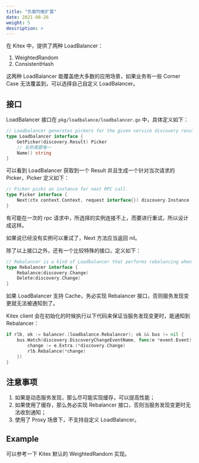 ```yaml
---
title: "负载均衡扩展"
date: 2021-08-26
weight: 5
description: >
---
```


在 Kitex 中，提供了两种 LoadBalancer：

1. WeightedRandom
2. ConsistentHash

这两种 LoadBalancer 能覆盖绝大多数的应用场景，如果业务有一些 Corner Case 无法覆盖到，可以选择自己自定义 LoadBalancer。

## 接口

LoadBalancer 接口在 `pkg/loadbalance/loadbalancer.go` 中，具体定义如下：

```go
// Loadbalancer generates pickers for the given service discovery result.
type Loadbalancer interface {
    GetPicker(discovery.Result) Picker
    // 名称需要唯一
    Name() string
}
```

可以看到 LoadBalancer 获取到一个 Result 并且生成一个针对当次请求的 Picker，Picker 定义如下：

```go
// Picker picks an instance for next RPC call.
type Picker interface {
    Next(ctx context.Context, request interface{}) discovery.Instance
}
```

有可能在一次的 rpc 请求中，所选择的实例连接不上，而要进行重试，所以设计成这样。

如果说已经没有实例可以重试了，Next 方法应当返回 nil。

除了以上接口之外，还有一个比较特殊的接口，定义如下：

```go
// Rebalancer is a kind of Loadbalancer that performs rebalancing when the result of service discovery changes.
type Rebalancer interface {
    Rebalance(discovery.Change)
    Delete(discovery.Change)
}
```

如果 LoadBalancer 支持 Cache，务必实现 Rebalancer 接口，否则服务发现变更就无法被通知到了。

Kitex client 会在初始化的时候执行以下代码来保证当服务发现变更时，能通知到 Rebalancer：

```go
if rlb, ok := balancer.(loadbalance.Rebalancer); ok && bus != nil {
    bus.Watch(discovery.DiscoveryChangeEventName, func(e *event.Event) {
        change := e.Extra.(*discovery.Change)
        rlb.Rebalance(*change)
    })
}
```

## 注意事项

1. 如果是动态服务发现，那么尽可能实现缓存，可以提高性能；
2. 如果使用了缓存，那么务必实现 Rebalancer 接口，否则当服务发现变更时无法收到通知；
3. 使用了 Proxy 场景下，不支持自定义 LoadBalancer。

## Example

可以参考一下 Kitex 默认的 WeightedRandom 实现。